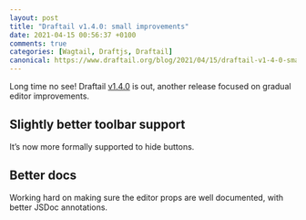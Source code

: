 ```yaml
---
layout: post
title: "Draftail v1.4.0: small improvements"
date: 2021-04-15 00:56:37 +0100
comments: true
categories: [Wagtail, Draftjs, Draftail]
canonical: https://www.draftail.org/blog/2021/04/15/draftail-v1-4-0-small-improvements
---
```


Long time no see! Draftail [v1.4.0](https://github.com/springload/draftail/blob/main/CHANGELOG.md#v140) is out, another release focused on gradual editor improvements.

<!-- more -->

## Slightly better toolbar support

It’s now more formally supported to hide buttons.

## Better docs

Working hard on making sure the editor props are well documented, with better JSDoc annotations.

